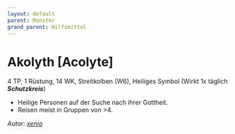 ```yaml
---
layout: default
parent: Monster
grand_parent: Hilfsmittel
---
```


# Akolyth [Acolyte]
4 TP, 1 Rüstung, 14 WK, Streitkolben (W6), Heiliges Symbol (Wirkt 1x täglich ***Schutzkreis***)
- Heilige Personen auf der Suche nach ihrer Gottheit.
- Reisen meist in Gruppen von >4.

*Autor: [xenio](https://xenioinabottle.blogspot.com)*
